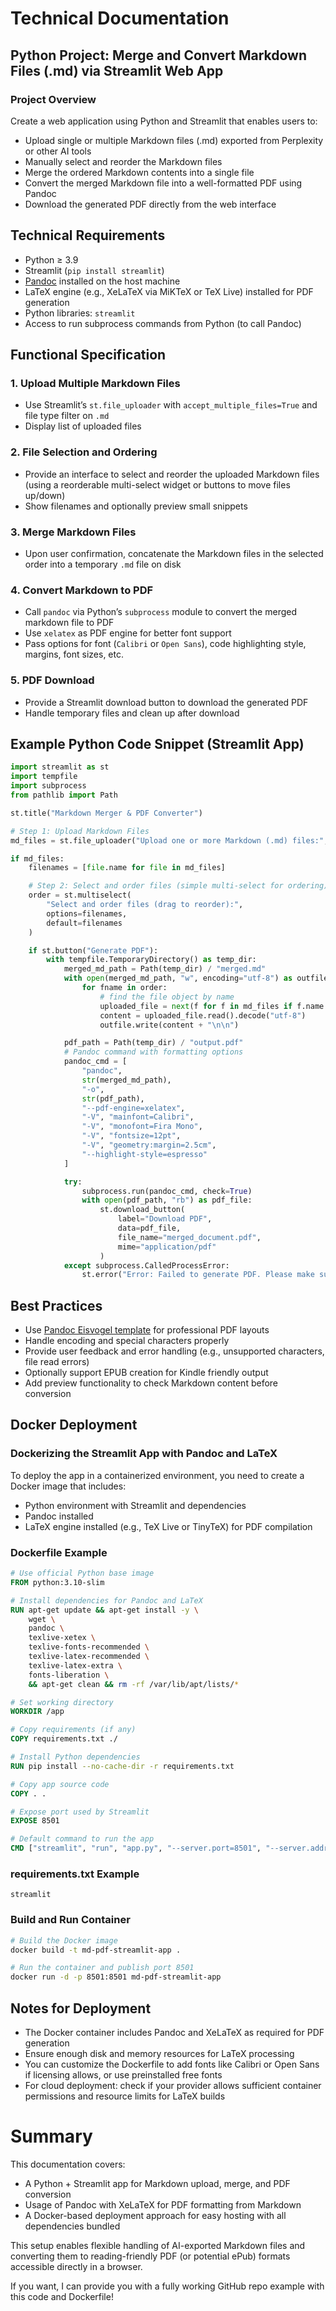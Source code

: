 # Technical Documentation

## Python Project: Merge and Convert Markdown Files (.md) via Streamlit Web App

### Project Overview

Create a web application using Python and Streamlit that enables users to:

- Upload single or multiple Markdown files (.md) exported from Perplexity or other AI tools
- Manually select and reorder the Markdown files
- Merge the ordered Markdown contents into a single file
- Convert the merged Markdown file into a well-formatted PDF using Pandoc
- Download the generated PDF directly from the web interface


## Technical Requirements

- Python ≥ 3.9
- Streamlit (`pip install streamlit`)
- [Pandoc](https://pandoc.org/) installed on the host machine
- LaTeX engine (e.g., XeLaTeX via MiKTeX or TeX Live) installed for PDF generation
- Python libraries: `streamlit`
- Access to run subprocess commands from Python (to call Pandoc)


## Functional Specification

### 1. Upload Multiple Markdown Files

- Use Streamlit’s `st.file_uploader` with `accept_multiple_files=True` and file type filter on `.md`
- Display list of uploaded files


### 2. File Selection and Ordering

- Provide an interface to select and reorder the uploaded Markdown files (using a reorderable multi-select widget or buttons to move files up/down)
- Show filenames and optionally preview small snippets


### 3. Merge Markdown Files

- Upon user confirmation, concatenate the Markdown files in the selected order into a temporary `.md` file on disk


### 4. Convert Markdown to PDF

- Call `pandoc` via Python’s `subprocess` module to convert the merged markdown file to PDF
- Use `xelatex` as PDF engine for better font support
- Pass options for font (`Calibri` or `Open Sans`), code highlighting style, margins, font sizes, etc.


### 5. PDF Download

- Provide a Streamlit download button to download the generated PDF
- Handle temporary files and clean up after download


## Example Python Code Snippet (Streamlit App)

```python
import streamlit as st
import tempfile
import subprocess
from pathlib import Path

st.title("Markdown Merger & PDF Converter")

# Step 1: Upload Markdown Files
md_files = st.file_uploader("Upload one or more Markdown (.md) files:", type='md', accept_multiple_files=True)

if md_files:
    filenames = [file.name for file in md_files]

    # Step 2: Select and order files (simple multi-select for ordering)
    order = st.multiselect(
        "Select and order files (drag to reorder):",
        options=filenames,
        default=filenames
    )

    if st.button("Generate PDF"):
        with tempfile.TemporaryDirectory() as temp_dir:
            merged_md_path = Path(temp_dir) / "merged.md"
            with open(merged_md_path, "w", encoding="utf-8") as outfile:
                for fname in order:
                    # find the file object by name
                    uploaded_file = next(f for f in md_files if f.name == fname)
                    content = uploaded_file.read().decode("utf-8")
                    outfile.write(content + "\n\n")

            pdf_path = Path(temp_dir) / "output.pdf"
            # Pandoc command with formatting options
            pandoc_cmd = [
                "pandoc",
                str(merged_md_path),
                "-o",
                str(pdf_path),
                "--pdf-engine=xelatex",
                "-V", "mainfont=Calibri",
                "-V", "monofont=Fira Mono",
                "-V", "fontsize=12pt",
                "-V", "geometry:margin=2.5cm",
                "--highlight-style=espresso"
            ]

            try:
                subprocess.run(pandoc_cmd, check=True)
                with open(pdf_path, "rb") as pdf_file:
                    st.download_button(
                        label="Download PDF",
                        data=pdf_file,
                        file_name="merged_document.pdf",
                        mime="application/pdf"
                    )
            except subprocess.CalledProcessError:
                st.error("Error: Failed to generate PDF. Please make sure Pandoc and LaTeX are installed properly.")
```


## Best Practices

- Use [Pandoc Eisvogel template](https://github.com/Wandmalfarbe/pandoc-latex-template) for professional PDF layouts
- Handle encoding and special characters properly
- Provide user feedback and error handling (e.g., unsupported characters, file read errors)
- Optionally support EPUB creation for Kindle friendly output
- Add preview functionality to check Markdown content before conversion


## Docker Deployment

### Dockerizing the Streamlit App with Pandoc and LaTeX

To deploy the app in a containerized environment, you need to create a Docker image that includes:

- Python environment with Streamlit and dependencies
- Pandoc installed
- LaTeX engine installed (e.g., TeX Live or TinyTeX) for PDF compilation


### Dockerfile Example

```dockerfile
# Use official Python base image
FROM python:3.10-slim

# Install dependencies for Pandoc and LaTeX
RUN apt-get update && apt-get install -y \
    wget \
    pandoc \
    texlive-xetex \
    texlive-fonts-recommended \
    texlive-latex-recommended \
    texlive-latex-extra \
    fonts-liberation \
    && apt-get clean && rm -rf /var/lib/apt/lists/*

# Set working directory
WORKDIR /app

# Copy requirements (if any)
COPY requirements.txt ./

# Install Python dependencies
RUN pip install --no-cache-dir -r requirements.txt

# Copy app source code
COPY . .

# Expose port used by Streamlit
EXPOSE 8501

# Default command to run the app
CMD ["streamlit", "run", "app.py", "--server.port=8501", "--server.address=0.0.0.0"]
```


### requirements.txt Example

```
streamlit
```


### Build and Run Container

```bash
# Build the Docker image
docker build -t md-pdf-streamlit-app .

# Run the container and publish port 8501
docker run -d -p 8501:8501 md-pdf-streamlit-app
```


## Notes for Deployment

- The Docker container includes Pandoc and XeLaTeX as required for PDF generation
- Ensure enough disk and memory resources for LaTeX processing
- You can customize the Dockerfile to add fonts like Calibri or Open Sans if licensing allows, or use preinstalled free fonts
- For cloud deployment: check if your provider allows sufficient container permissions and resource limits for LaTeX builds


# Summary

This documentation covers:

- A Python + Streamlit app for Markdown upload, merge, and PDF conversion
- Usage of Pandoc with XeLaTeX for PDF formatting from Markdown
- A Docker-based deployment approach for easy hosting with all dependencies bundled

This setup enables flexible handling of AI-exported Markdown files and converting them to reading-friendly PDF (or potential ePub) formats accessible directly in a browser.

If you want, I can provide you with a fully working GitHub repo example with this code and Dockerfile!


